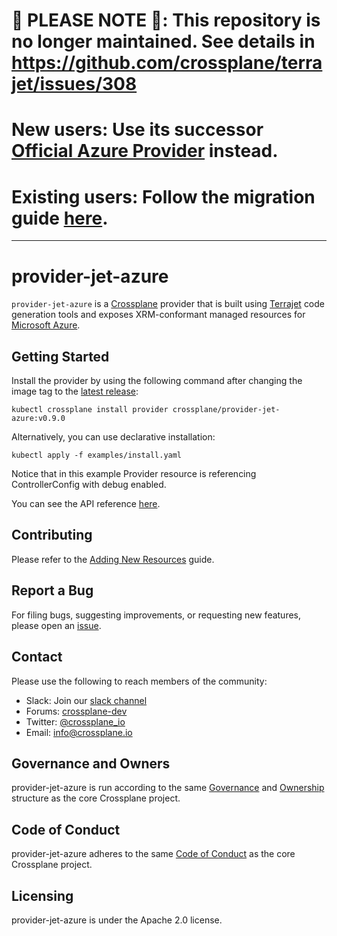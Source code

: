 # 🚨 PLEASE NOTE 🚨: This repository is no longer maintained. See details in https://github.com/crossplane/terrajet/issues/308

# New users: Use its successor [Official Azure Provider](https://github.com/upbound/provider-azure) instead.
# Existing users: Follow the migration guide [here](https://github.com/upbound/upjet/blob/main/docs/manual-migration-guide-to-op.md).

---
# provider-jet-azure

`provider-jet-azure` is a [Crossplane](https://crossplane.io/) provider that is
built using [Terrajet](https://github.com/crossplane-contrib/terrajet) code
generation tools and exposes XRM-conformant managed resources for
[Microsoft Azure](https://azure.microsoft.com/).

## Getting Started

Install the provider by using the following command after changing the image tag
to the [latest release](https://github.com/crossplane-contrib/provider-jet-azure/releases):
```
kubectl crossplane install provider crossplane/provider-jet-azure:v0.9.0
```

Alternatively, you can use declarative installation:
```
kubectl apply -f examples/install.yaml
```

Notice that in this example Provider resource is referencing ControllerConfig with debug enabled.

You can see the API reference [here](https://doc.crds.dev/github.com/crossplane-contrib/provider-jet-azure).

## Contributing

Please refer to the [Adding New Resources](/docs/adding-resources.md) guide.

## Report a Bug

For filing bugs, suggesting improvements, or requesting new features, please
open an [issue](https://github.com/crossplane/provider-jet-azure/issues).

## Contact

Please use the following to reach members of the community:

* Slack: Join our [slack channel](https://slack.crossplane.io)
* Forums:
  [crossplane-dev](https://groups.google.com/forum/#!forum/crossplane-dev)
* Twitter: [@crossplane_io](https://twitter.com/crossplane_io)
* Email: [info@crossplane.io](mailto:info@crossplane.io)

## Governance and Owners

provider-jet-azure is run according to the same
[Governance](https://github.com/crossplane/crossplane/blob/master/GOVERNANCE.md)
and [Ownership](https://github.com/crossplane/crossplane/blob/master/OWNERS.md)
structure as the core Crossplane project.

## Code of Conduct

provider-jet-azure adheres to the same [Code of
Conduct](https://github.com/crossplane/crossplane/blob/master/CODE_OF_CONDUCT.md)
as the core Crossplane project.

## Licensing

provider-jet-azure is under the Apache 2.0 license.
